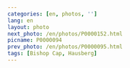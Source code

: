 ```yaml
---
categories: [en, photos, '']
lang: en
layout: photo
next_photo: /en/photos/P0000152.html
picname: P0000094
prev_photo: /en/photos/P0000095.html
tags: [Bishop Cap, Hausberg]
---
```


